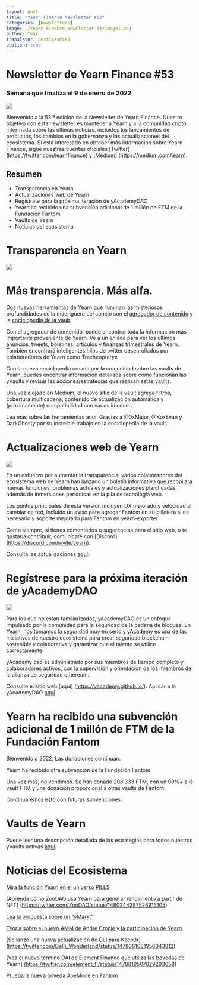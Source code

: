 ```yaml
---
layout: post
title: "Yearn Finance Newsletter #53"
categories: [Newsletters]
image: ./Yearn-Finance-Newsletter-53/image1.png
author: Yearn
translator: RestlessMik3
publish: true
---
```


# Newsletter de Yearn Finance #53

### Semana que finaliza el 9 de enero de 2022

![](imagen1.png)

Bienvenido a la 53.ª edición de la Newsletter de Yearn Finance. Nuestro objetivo con esta newsletter es mantener a Yearn y a la comunidad cripto informada sobre las últimas noticias, incluidos los lanzamientos de productos, los cambios en la gobernanza y las actualizaciones del ecosistema. Si está interesado en obtener más información sobre Yearn Finance, sigue nuestras cuentas oficiales [Twitter] (https://twitter.com/iearnfinance) y [Medium] (https://medium.com/iearn).

## Resumen

- Transparencia en Yearn
- Actualizaciones web de Yearn
- Regístrate para la próxima iteración de yAcademyDAO
- Yearn ha recibido una subvención adicional de 1 millón de FTM de la Fundación Fantom
- Vaults de Yearn
- Noticias del ecosistema

# Transparencia en Yearn

![](imagen2.png)

# Más transparencia. Más alfa.

Dos nuevas herramientas de Yearn que iluminan las misteriosas profundidades de la madriguera del conejo son el [agregador de contenido](https://blog.yearn.finance/) y la [enciclopedia de la vault](https://vaults.yearn.finance/).

Con el agregador de contenido, puede encontrar toda la información más importante proveniente de Yearn. Ve a un enlace para ver los últimos anuncios, tweets, boletines, artículos y finanzas trimestrales de Yearn. También encontrará inteligentes hilos de twitter desenrollados por colaboradores de Yearn como Tracheopteryx

Con la nueva enciclopedia creada por la comunidad sobre las vaults de Yearn, puedes encontrar información detallada sobre cómo funcionan las yVaults y revisar las acciones/estrategias que realizan estas vaults.

Una vez alojado en Medium, el nuevo sitio de la vault agrega filtros, cobertura multicadena, contenido de actualización automática y (próximamente) compatibilidad con varios idiomas.

Lea más sobre las herramientas aquí. Gracias a @0xMajor, @KoxEvan y DarkGhosty por su increíble trabajo en la enciclopedia de la vault.

# Actualizaciones web de Yearn

![](imagen3.png)

En un esfuerzo por aumentar la transparencia, varios colaboradores del ecosistema web de Yearn han lanzado un boletín informativo que recopilará nuevas funciones, problemas actuales y actualizaciones planificadas, además de inmersiones periódicas en la pila de tecnología web.

Los puntos principales de esta versión incluyen UX mejorado y velocidad al cambiar de red, incluido un aviso para agregar Fantom en su billetera si es necesario y soporte mejorado para Fantom en yearn-exporter

Como siempre, si tienes comentarios o sugerencias para el sitio web, o te gustaría contribuir, comunícate con [Discord] (https://discord.com/invite/yearn).

Consulta las actualizaciones [aquí](https://yearnweb.substack.com/p/update-jan-5-2022?showWelcome=true).

# Regístrese para la próxima iteración de yAcademyDAO

![](imagen4.png)

Para los que no están familiarizados, yAcademyDAO es un enfoque impulsado por la comunidad para la seguridad de la cadena de bloques. En Yearn, nos tomamos la seguridad muy en serio y yAcademy es una de las iniciativas de nuestro ecosistema para crear seguridad blockchain sostenible y colaborativa y garantizar que el talento se utilice correctamente.

yAcademy dao es administrado por sus miembros de tiempo completo y colaboradores activos, con la supervisión y orientación de los miembros de la alianza de seguridad ethereum.

Consulte el sitio web [aquí] (https://yacademy.github.io/). Aplicar a la yAcademyDAO [aquí](https://docs.google.com/forms/d/e/1FAIpQLSfc5VUYOyG_cRpiRkymJOVoHluFOuiYMRONX-R7xRuvWM25Xg/viewform).

# Yearn ha recibido una subvención adicional de 1 millón de FTM de la Fundación Fantom

Bienvenido a 2022. Las donaciones continúan.

Yearn ha recibido otra subvención de la Fundación Fantom

Una vez más, no vendimos. Se han donado 208.333 FTM, con un 90%+ a la vault FTM y una donación proporcional a otras vaults de Fantom.

Continuaremos esto con futuras subvenciones.

# Vaults de Yearn

Puede leer una descripción detallada de las estrategias para todos nuestros yVaults activas [aquí](https://medium.com/yearn-state-of-the-vaults/the-vaults-at-yearn-9237905ffed3).

# Noticias del Ecosistema 

[Mira la función Yearn en el universo PILLS](https://twitter.com/pillsuniverse/status/1478321675510763520)

[Aprenda cómo ZooDAO usa Yearn para generar rendimiento a partir de NFT] (https://twitter.com/ZooDAO/status/1480244287526916105)

[Lea la propuesta sobre un “yMarkt”](https://gov.yearn.finance/t/proposal-ymarkt-the-best-buybacks-can-get/12166)

[Teoría sobre el nuevo AMM de Andre Cronje y la participación de Yearn](https://gov.yearn.finance/t/yfi-solid-theorycrafting/12181)

[Se lanzó una nueva actualización de CLI para Keep3r] (https://twitter.com/DeFi_Wonderland/status/1478061081956343812)

[Vea el nuevo término DAI de Element Finance que utiliza las bóvedas de Yearn] (https://twitter.com/element_fi/status/1478819507829293058)

[Prueba la nueva bóveda ApeMode en Fantom](https://twitter.com/poolpitako/status/1479271890933923843)
